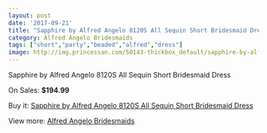 ```yaml
---
layout: post
date: '2017-09-21'
title: "Sapphire by Alfred Angelo 8120S All Sequin Short Bridesmaid Dress"
category: Alfred Angelo Bridesmaids
tags: ["short","party","beaded","alfred","dress"]
image: http://img.princessan.com/50143-thickbox_default/sapphire-by-alfred-angelo-8120s-all-sequin-short-bridesmaid-dress.jpg
---
```

Sapphire by Alfred Angelo 8120S All Sequin Short Bridesmaid Dress

On Sales: **$194.99**
<a href="https://www.princessan.com/en/alfred-angelo-bridesmaids/22638-sapphire-by-alfred-angelo-8120s-all-sequin-short-bridesmaid-dress.html"><amp-img layout="responsive" width="600" height="600" src="//img.princessan.com/50143-thickbox_default/sapphire-by-alfred-angelo-8120s-all-sequin-short-bridesmaid-dress.jpg" alt="Sapphire by Alfred Angelo 8120S All Sequin Short Bridesmaid Dress 0" /></a>

Buy it: [Sapphire by Alfred Angelo 8120S All Sequin Short Bridesmaid Dress](https://www.princessan.com/en/alfred-angelo-bridesmaids/22638-sapphire-by-alfred-angelo-8120s-all-sequin-short-bridesmaid-dress.html "Sapphire by Alfred Angelo 8120S All Sequin Short Bridesmaid Dress")

View more: [Alfred Angelo Bridesmaids](https://www.princessan.com/en/192-alfred-angelo-bridesmaids "Alfred Angelo Bridesmaids")